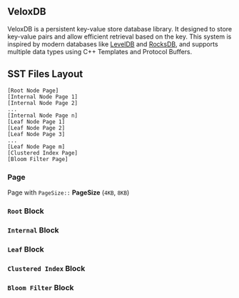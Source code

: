 ## VeloxDB

VeloxDB is a persistent key-value store database library. It designed to store 
key-value pairs and allow efficient retrieval based on the key. This system is 
inspired by modern databases like [LevelDB](https://github.com/google/leveldb) 
and [RocksDB](https://github.com/facebook/rocksdb), and supports multiple data 
types using C++ Templates and Protocol Buffers.



## SST Files Layout
```
[Root Node Page]
[Internal Node Page 1]
[Internal Node Page 2]
...
[Internal Node Page n]
[Leaf Node Page 1]
[Leaf Node Page 2]
[Leaf Node Page 3]
...
[Leaf Node Page m]
[Clustered Index Page]
[Bloom Filter Page]
```
### Page
Page with `PageSize::` **PageSize** (`4KB`, `8KB`)
### `Root` Block

### `Internal` Block

### `Leaf` Block

### `Clustered Index` Block

### `Bloom Filter` Block